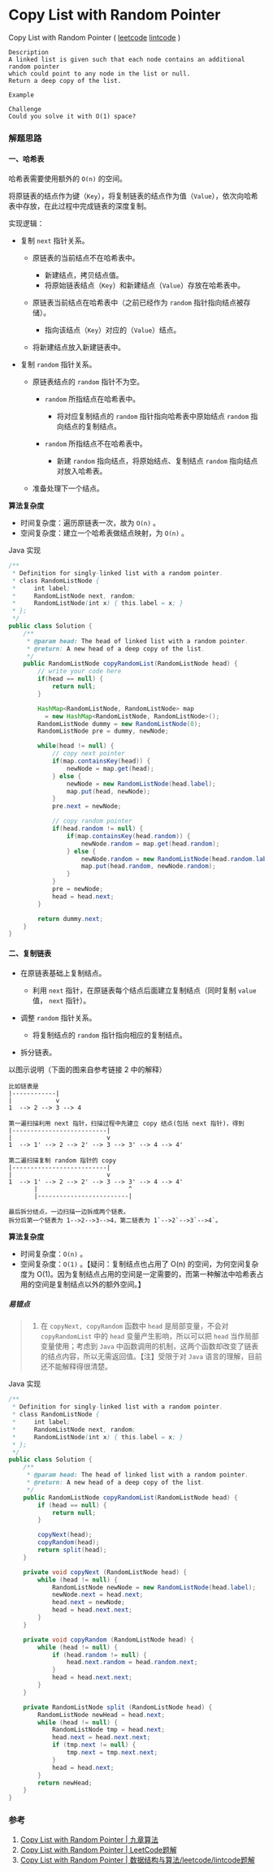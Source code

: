 # Copy List with Random Pointer

Copy List with Random Pointer \( [leetcode]() [lintcode](http://www.lintcode.com/en/problem/copy-list-with-random-pointer/) \)

```
Description
A linked list is given such that each node contains an additional random pointer 
which could point to any node in the list or null.
Return a deep copy of the list.

Example

Challenge 
Could you solve it with O(1) space?
```

### 解题思路

#### 一、哈希表

哈希表需要使用额外的 `O(n)` 的空间。

将原链表的结点作为键（`Key`），将复制链表的结点作为值（`Value`），依次向哈希表中存放，在此过程中完成链表的深度复制。

实现逻辑：

* 复制 `next` 指针关系。
  * 原链表的当前结点不在哈希表中。
    * 新建结点，拷贝结点值。
    * 将原始链表结点（`Key`）和新建结点（`Value`）存放在哈希表中。

  * 原链表当前结点在哈希表中（之前已经作为 `random` 指针指向结点被存储）。
    * 指向该结点（`Key`）对应的（`Value`）结点。

  * 将新建结点放入新建链表中。

* 复制 `random` 指针关系。
  * 原链表结点的 `random` 指针不为空。
    * `random` 所指结点在哈希表中。
      * 将对应复制结点的 `random` 指针指向哈希表中原始结点 `random` 指向结点的复制结点。

    * `random` 所指结点不在哈希表中。
      * 新建 `random` 指向结点，将原始结点、复制结点 `random` 指向结点对放入哈希表。


  * 准备处理下一个结点。


**算法复杂度**

* 时间复杂度：遍历原链表一次，故为 `O(n)` 。
* 空间复杂度：建立一个哈希表做结点映射，为 `O(n)` 。

Java 实现

```java
/**
 * Definition for singly-linked list with a random pointer.
 * class RandomListNode {
 *     int label;
 *     RandomListNode next, random;
 *     RandomListNode(int x) { this.label = x; }
 * };
 */
public class Solution {
    /**
     * @param head: The head of linked list with a random pointer.
     * @return: A new head of a deep copy of the list.
     */
    public RandomListNode copyRandomList(RandomListNode head) {
        // write your code here
        if(head == null) {
            return null;
        }

        HashMap<RandomListNode, RandomListNode> map 
          = new HashMap<RandomListNode, RandomListNode>();
        RandomListNode dummy = new RandomListNode(0);
        RandomListNode pre = dummy, newNode;

        while(head != null) {
            // copy next pointer
            if(map.containsKey(head)) {
                newNode = map.get(head);
            } else {
                newNode = new RandomListNode(head.label);
                map.put(head, newNode);
            } 
            pre.next = newNode;

            // copy random pointer
            if(head.random != null) {
                if(map.containsKey(head.random)) {
                    newNode.random = map.get(head.random);
                } else {
                    newNode.random = new RandomListNode(head.random.label);
                    map.put(head.random, newNode.random);
                }
            }
            pre = newNode;
            head = head.next;
        }

        return dummy.next;
    }
}
```

#### 二、复制链表

* 在原链表基础上复制结点。
  * 利用 `next` 指针，在原链表每个结点后面建立复制结点（同时复制 `value` 值， `next` 指针）。

* 调整 `random` 指针关系。
  * 将复制结点的 `random` 指针指向相应的复制结点。

* 拆分链表。

以图示说明（下面的图来自参考链接 2 中的解释）

    比如链表是
    |------------|
    |            v
    1  --> 2 --> 3 --> 4 

    第一遍扫描利用 next 指针，扫描过程中先建立 copy 结点(包括 next 指针)，得到
    |--------------------------|
    |                          v
    1  --> 1' --> 2 --> 2' --> 3 --> 3' --> 4 --> 4'

    第二遍扫描复制 random 指针的 copy
    |--------------------------|
    |                          v
    1  --> 1' --> 2 --> 2' --> 3 --> 3' --> 4 --> 4'
           |                         ^
           |-------------------------|

    最后拆分结点，一边扫描一边拆成两个链表。
    拆分后第一个链表为 1-->2-->3-->4，第二链表为 1`-->2`-->3`-->4`。

**算法复杂度**

* 时间复杂度：`O(n)` 。
* 空间复杂度：`O(1)` 。【疑问：复制结点也占用了 O\(n\) 的空间，为何空间复杂度为 O\(1\)。因为复制结点占用的空间是一定需要的，而第一种解法中哈希表占用的空间是复制结点以外的额外空间。】

##### 易错点

> 1. 在 `copyNext, copyRandom` 函数中 `head` 是局部变量，不会对 `copyRandomList` 中的 `head` 变量产生影响，所以可以把 `head` 当作局部变量使用；考虑到 `Java` 中函数调用的机制，这两个函数却改变了链表的结点内容，所以无需返回值。【注】受限于对 `Java` 语言的理解，目前还不能解释得很清楚。

Java 实现

```java
/**
 * Definition for singly-linked list with a random pointer.
 * class RandomListNode {
 *     int label;
 *     RandomListNode next, random;
 *     RandomListNode(int x) { this.label = x; }
 * };
 */
public class Solution {
    /**
     * @param head: The head of linked list with a random pointer.
     * @return: A new head of a deep copy of the list.
     */
    public RandomListNode copyRandomList(RandomListNode head) {
        if (head == null) {
            return null;
        }

        copyNext(head);
        copyRandom(head);
        return split(head);
    }

    private void copyNext (RandomListNode head) {
        while (head != null) {
            RandomListNode newNode = new RandomListNode(head.label);
            newNode.next = head.next;
            head.next = newNode;
            head = head.next.next;
        }
    }

    private void copyRandom (RandomListNode head) {
        while (head != null) {
            if (head.random != null) {
                head.next.random = head.random.next;
            }
            head = head.next.next;
        }
    }

    private RandomListNode split (RandomListNode head) {
        RandomListNode newHead = head.next;
        while (head != null) {
            RandomListNode tmp = head.next;
            head.next = head.next.next;
            if (tmp.next != null) {
                tmp.next = tmp.next.next;
            }
            head = head.next;
        }
        return newHead;
    }
}
```

### 参考

1. [Copy List with Random Pointer \| 九章算法](http://www.jiuzhang.com/solutions/copy-list-with-random-pointer/)
2. [Copy List with Random Pointer \| LeetCode题解](https://siddontang.gitbooks.io/leetcode-solution/content/linked_list/copy_list_with_random_pointer.html)
3. [Copy List with Random Pointer \| 数据结构与算法/leetcode/lintcode题解](https://algorithm.yuanbin.me/zh-hans/index.html)



